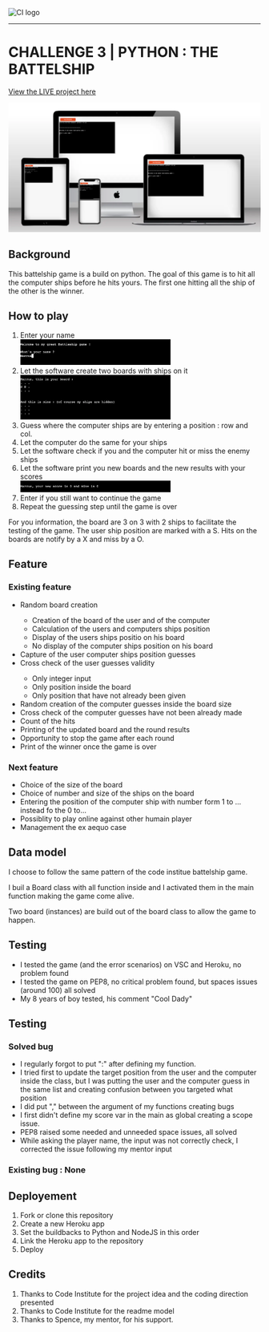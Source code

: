 ![CI logo](https://codeinstitute.s3.amazonaws.com/fullstack/ci_logo_small.png)

<hr>
<h1>CHALLENGE 3 | PYTHON : THE BATTELSHIP</h1>

<a style="text-decoration:underline;" target="_blank" href="https://code-insti-portfolio3-py-3d5d6c3645a4.herokuapp.com/">View the LIVE project here</a>

<img src="assets/images/mokeup.webp">

<h2>Background</h2>
This battelship game is a build on python. 
The goal of this game is to hit all the computer ships before he hits yours.
The first one hitting all the ship of the other is the winner.

<h2>How to play</h2>
<ol>
    <li>Enter your name</li>
    <img style="width:300px" src="assets/images/name.webp"><br>
    <li>Let the software create two boards with ships on it</li>
    <img style="width:300px" src="assets/images/boards.webp"><br>
    <li>Guess where the computer ships are by entering a position : row and col.</li>
    <li>Let the computer do the same for your ships</li>
    <li>Let the software check if you and the computer hit or miss the enemy ships</li>
    <li>Let the software print you new boards and the new results with your scores</li>
    <img style="width:300px" src="assets/images/scores.webp"><br>
    <li>Enter if you still want to continue the game</li>
    <li>Repeat the guessing step until the game is over</li>
</ol>

For you information, the board are 3 on 3 with 2 ships to facilitate the testing of the game. The user ship position are marked with a S. Hits on the boards are notify by a X and miss by a O.

<h2>Feature</h2>

<h3>Existing feature</h3>
<ul>
    <li>Random board creation </li>
        <ul>
            <li>Creation of the board of the user and of the computer</li>
            <li>Calculation of the users and computers ships position</li>
            <li>Display of the users ships positio on his board</li>
            <li>No display of the computer ships position on his board</li>
        </ul>
    <li>Capture of the user computer ships position guesses</li>
    <li>Cross check of the user guesses validity </li>
        <ul>
            <li>Only integer input</li>
            <li>Only position inside the board</li>
            <li>Only position that have not already been given</li>
        </ul>
    <li>Random creation of the computer guesses inside the board size</li>
    <li>Cross check of the computer guesses have not been already made</li>
    <li>Count of the hits</li>
    <li>Printing of the updated board and the round results</li>
    <li>Opportunity to stop the game after each round</li>
    <li>Print of the winner once the game is over</li>
</ul>

<h3>Next feature</h3>
<ul>
    <li>Choice of the size of the board</li>
    <li>Choice of number and size of the ships on the board</li>
    <li>Entering the position of the computer ship with number form 1 to ... instead fo the 0 to...</li>
    <li>Possiblity to play online against other humain player</li>
    <li>Management the ex aequo case</li>
</ul>

<h2>Data model</h2>

I choose to follow the same pattern of the code institue battelship game.

I buil a Board class with all function inside and I activated them in the main function making the game come alive.

Two board (instances) are build out of the board class to allow the game to happen.

<h2>Testing</h2>

<ul>
    <li>I tested the game (and the error scenarios) on VSC and Heroku, no problem found</li>
    <li>I tested the game on PEP8, no critical problem found, but spaces issues (around 100) all solved</li>
    <li>My 8 years of boy tested, his comment "Cool Dady"</li>
</ul>

<h2>Testing</h2>

<h3>Solved bug</h3>

<ul>
    <li>I regularly forgot to put ":" after defining my function.</li>
    <li>I tried first to update the target position from the user and the computer inside the class, but I was putting the user and the computer guess in the same list and creating confusion between you targeted what position</li>
    <li>I did put "," between the argument of my functions creating bugs </li>
    <li>I first didn't define my score var in the main as global creating a scope issue.</li>
    <li>PEP8 raised some needed and unneeded space issues, all solved</li>
    <li>While asking the player name, the input was not correctly check, I corrected the issue following my mentor input</li>
</ul>

<h3>Existing bug : None</h3>

<h2>Deployement</h2>

<ol>
    <li>Fork or clone this repository</li>
    <li>Create a new Heroku app</li>
    <li>Set the buildbacks to Python and NodeJS in this order</li>
    <li>Link the Heroku app to the repository</li>
    <li>Deploy</li>
</ol>

<h2>Credits</h2>
<ol>
    <li>Thanks to Code Institute for the project idea and the coding direction presented</li>
    <li>Thanks to Code Institute for the readme model</li>
    <li>Thanks to Spence, my mentor, for his support.</li>
</ol>
